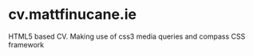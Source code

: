 cv.mattfinucane.ie
==================

HTML5 based CV. Making use of css3 media queries and compass CSS framework